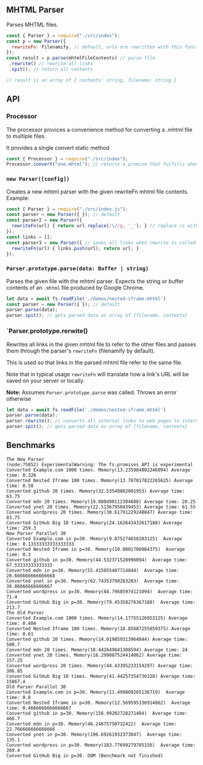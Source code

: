 ## MHTML Parser

Parses MHTML files.

```js
const { Parser } = require("./src/index");
const p = new Parser({
  rewriteFn: filenamify, // default, urls are rewritten with this function
});
const result = p.parse(mhtmlFileContents) // parse file
 .rewrite() // rewrite all links
 .spit(); // return all contents

// result is an array of { contents: string, filename: string }
```

## API

### Processor

The processor provices a convenience method for converting a .mhtml file to multiple files. 

It provides a single convert static method

```js
const { Processor } = require("./src/index");
Processor.convert("one.mhtml"); // returns a promise that fulfills when the conversion is done
```

### `new Parser([config])`

Creates a new mhtml parser with the given rewriteFn mhtml file contents. Example:

```js
const { Parser } = require("./src/index.js");
const parser = new Parser({ }); // default
const parser2 = new Parser({ 
  rewriteFn(url) { return url.replace(/\//g, '_'); } // replace /s with _s
});
const links = [];
const parser3 = new Parser({ // saves all links when rewrite is called
  rewriteFn(url) { links.push(url); return url; }
});
```

### `Parser.prototype.parse(data: Buffer | string)`

Parses the given file with the mhtml parser. Expects the string or buffer contents of an `.mhtml` file produced by Google Chrome.

```js
let data = await fs.readFile('./demos/nested-iframe.mhtml')
const parser = new Parser({ }); // default
parser.parse(data);
parser.spit(); // gets parsed data as array of {filename, contents}
```

### `Parser.prototype.rerwite()

Rewrites all links in the given mhtml file to refer to the other files and passes them through the parser's `rewriteFn` (filenamify by default).

This is used so that links in the parsed mhtml file refer to the same file. 

Note that in typical usage `rewriteFn` will translate how a link's URL will be saved on your server or locally.

**Note:** Assumes `Parser.prototype.parse` was called. Throws an error otherwise

```js
let data = await fs.readFile('./demos/nested-iframe.mhtml')
parser.parse(data);
parser.rewrite(); // converts all internal links to web pages to internal links based on the other mhtml resources
parser.spit(); // gets parsed data as array of {filename, contents}
```

## Benchmarks

```
The New Parser
(node:75852) ExperimentalWarning: The fs.promises API is experimental
Converted Example.com 1000 times. Memory(13.235984802246094) Average time: 0.326
Converted Nested Iframe 100 times. Memory(13.787017822265625) Average time: 0.58
Converted github 20 times. Memory(32.53540802001953) Average time: 63.75
Converted mdn 20 times. Memory(19.080490112304688) Average time: 20.25
Converted ynet 20 times. Memory(22.51367950439453) Average time: 61.55
Converted wordpress 20 times. Memory(30.61791229248047) Average time: 83.75
Converted GitHub Big 10 times. Memory(24.162643432617188) Average time: 259.3
New Parser Parallel 30
Converted Example.com in p=30. Memory(9.875274658203125)  Average time: 0.13333333333333333
Converted Nested Iframe in p=30. Memory(10.8001708984375)  Average time: 0.3
Converted github in p=30. Memory(44.532371520996094)  Average time: 67.53333333333333
Converted mdn in p=30. Memory(55.415855407714844)  Average time: 20.666666666666668
Converted ynet in p=30. Memory(62.74353790283203)  Average time: 38.86666666666667
Converted wordpress in p=30. Memory(84.79685974121094)  Average time: 71.4
Converted GitHub Big in p=30. Memory(79.45358276367188)  Average time: 213.7
The Old Parser
Converted Example.com 1000 times. Memory(14.17755126953125) Average time: 0.404
Converted Nested Iframe 100 times. Memory(18.85687255859375) Average time: 0.61
Converted github 20 times. Memory(14.019859313964844) Average time: 500.7
Converted mdn 20 times. Memory(18.442649841308594) Average time: 24
Converted ynet 20 times. Memory(16.299087524414062) Average time: 157.25
Converted wordpress 20 times. Memory(44.43395233154297) Average time: 306.85
Converted GitHub Big 10 times. Memory(41.44257354736328) Average time: 15867.4
Old Parser Parallel 30
Converted Example.com in p=30. Memory(11.499809265136719)  Average time: 0.8
Converted Nested Iframe in p=30. Memory(12.569595336914062)  Average time: 0.4666666666666667
Converted github in p=30. Memory(156.99202728271484)  Average time: 466.7
Converted mdn in p=30. Memory(46.24675750732422)  Average time: 22.766666666666666
Converted ynet in p=30. Memory(196.69261932373047)  Average time: 135.1
Converted wordpress in p=30. Memory(183.77699279785156)  Average time: 269.4
Converted GitHub Big in p=30. OOM (Benchmark not finished)
```
